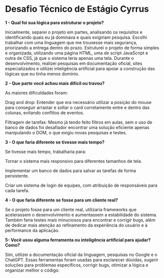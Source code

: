 # Desafio Técnico de Estágio Cyrrus

**1 - Qual foi sua lógica para estruturar o projeto?**

  Inicialmente, separei o projeto em partes, analisando os requisitos e identificando quais eu já dominava e quais exigiriam pesquisa. Escolhi trabalhar com uma linguagem que me trouxesse mais segurança, priorizando a entrega dentro do prazo. Estruturei o projeto de forma simples e organizada, utilizando uma página HTML, uma de script JavaScript e outra de CSS, já que o sistema teria apenas uma tela. Durante o desenvolvimento, realizei pesquisas em documentação oficial, sites especializados e utilizei inteligência artificial para apoiar a construção das lógicas que eu tinha menos domínio.

**2 - Que parte você achou mais difícil ou travou?**

  As maiores dificuldades foram:
  
  Drag and drop: Entender que era necessário utilizar a posição do mouse para conseguir arrastar e soltar o card corretamente entre e dentro das colunas, evitando conflitos de eventos.
  
  Filtragem de tarefas: Mesmo já tendo feito filtros em aulas, sem o uso de banco de dados foi desafiador encontrar uma solução eficiente apenas manipulando o DOM, o que exigiu novas pesquisas e testes.

**3 - O que faria diferente se tivesse mais tempo?**

  Se tivesse mais tempo, trabalharia para:
  
  Tornar o sistema mais responsivo para diferentes tamanhos de tela.
  
  Implementar um banco de dados para salvar as tarefas de forma persistente.
  
  Criar um sistema de login de equipes, com atribuição de responsáveis para cada tarefa.

**4 - O que faria diferente se fosse para um cliente real?**

  Se o projeto fosse para um cliente real, utilizaria frameworks que acelerassem o desenvolvimento e aumentassem a estabilidade do sistema. Também faria testes mais minuciosos para encontrar e corrigir bugs, além de dedicar mais atenção ao refinamento da experiência do usuário e à performance da aplicação.

**5- Você usou alguma ferramenta ou inteligência artificial para ajudar? Como?**

  Sim, utilizei a documentação oficial da linguagem, pesquisas no Google e o ChatGPT. Essas ferramentas foram usadas para esclarecer dúvidas, sugerir soluções para problemas específicos, corrigir bugs, otimizar a lógica e organizar melhor o código.
